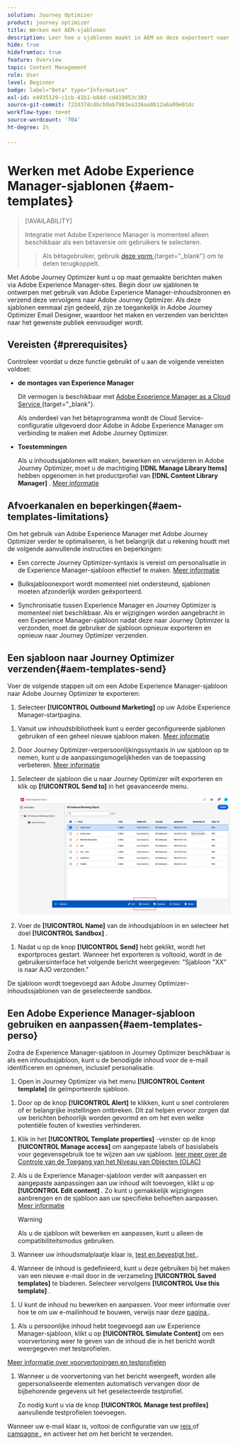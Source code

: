 ```yaml
---
solution: Journey Optimizer
product: journey optimizer
title: Werken met AEM-sjablonen
description: Leer hoe u sjablonen maakt in AEM en deze exporteert naar Journey Optimizer
hide: true
hidefromtoc: true
feature: Overview
topic: Content Management
role: User
level: Beginner
badge: label="Beta" type="Informative"
exl-id: e4935129-c1cb-41b1-b84d-cd419053c303
source-git-commit: 722d37dc4bcb9ab7983ea336aa0b12a6a09e01dc
workflow-type: tm+mt
source-wordcount: '704'
ht-degree: 1%

---
```


# Werken met Adobe Experience Manager-sjablonen {#aem-templates}

>[!AVAILABILITY]
>
>Integratie met Adobe Experience Manager is momenteel alleen beschikbaar als een bètaversie om gebruikers te selecteren.
>> Als bètagebruiker, gebruik [ deze vorm ](https://forms.office.com/pages/responsepage.aspx?id=Wht7-jR7h0OUrtLBeN7O4Wf0cbVTQ3tCpW_unE-w8-JUN1FaNlAzNkhPSUdaSkJXVFRCNTRJNVRFSy4u){target="_blank"} om te delen terugkoppelt.

Met Adobe Journey Optimizer kunt u op maat gemaakte berichten maken via Adobe Experience Manager-sites. Begin door uw sjablonen te ontwerpen met gebruik van Adobe Experience Manager-inhoudsbronnen en verzend deze vervolgens naar Adobe Journey Optimizer. Als deze sjablonen eenmaal zijn gedeeld, zijn ze toegankelijk in Adobe Journey Optimizer Email Designer, waardoor het maken en verzenden van berichten naar het gewenste publiek eenvoudiger wordt.

## Vereisten {#prerequisites}

Controleer voordat u deze functie gebruikt of u aan de volgende vereisten voldoet:

* **de montages van Experience Manager**

  Dit vermogen is beschikbaar met [ Adobe Experience Manager as a Cloud Service ](https://experienceleague.adobe.com/docs/experience-manager-cloud-service/content/overview/introduction.html){target="_blank"}.

  Als onderdeel van het bètaprogramma wordt de Cloud Service-configuratie uitgevoerd door Adobe in Adobe Experience Manager om verbinding te maken met Adobe Journey Optimizer.

* **Toestemmingen**

  Als u inhoudssjablonen wilt maken, bewerken en verwijderen in Adobe Journey Optimizer, moet u de machtiging **[!DNL Manage Library Items]** hebben opgenomen in het productprofiel van **[!DNL Content Library Manager]** . [Meer informatie](../administration/ootb-product-profiles.md#content-library-manager)

## Afvoerkanalen en beperkingen{#aem-templates-limitations}

Om het gebruik van Adobe Experience Manager met Adobe Journey Optimizer verder te optimaliseren, is het belangrijk dat u rekening houdt met de volgende aanvullende instructies en beperkingen:

* Een correcte Journey Optimizer-syntaxis is vereist om personalisatie in de Experience Manager-sjabloon effectief te maken. [Meer informatie](../personalization/personalization-syntax.md)

* Bulksjabloonexport wordt momenteel niet ondersteund, sjablonen moeten afzonderlijk worden geëxporteerd.

* Synchronisatie tussen Experience Manager en Journey Optimizer is momenteel niet beschikbaar. Als er wijzigingen worden aangebracht in een Experience Manager-sjabloon nadat deze naar Journey Optimizer is verzonden, moet de gebruiker de sjabloon opnieuw exporteren en opnieuw naar Journey Optimizer verzenden.

## Een sjabloon naar Journey Optimizer verzenden{#aem-templates-send}

Voer de volgende stappen uit om een Adobe Experience Manager-sjabloon naar Adobe Journey Optimizer te exporteren:

1. Selecteer **[!UICONTROL Outbound Marketing]** op uw Adobe Experience Manager-startpagina.

<!--
    ![](assets/aem-outbound-menu.png)
-->

1. Vanuit uw inhoudsbibliotheek kunt u eerder geconfigureerde sjablonen gebruiken of een geheel nieuwe sjabloon maken. [Meer informatie](https://experienceleague.adobe.com/docs/experience-manager-65/authoring/authoring/managing-pages.html#creating-a-new-page)

1. Door Journey Optimizer-verpersoonlijkingssyntaxis in uw sjabloon op te nemen, kunt u de aanpassingsmogelijkheden van de toepassing verbeteren. [Meer informatie](../personalization/personalization-syntax.md)

<!--
    ![](assets/aem_ajo_4.png)
-->

1. Selecteer de sjabloon die u naar Journey Optimizer wilt exporteren en klik op **[!UICONTROL Send to]** in het geavanceerde menu.

   ![](assets/aem-advanced-menu.png)

1. Voer de **[!UICONTROL Name]** van de inhoudsjabloon in en selecteer het doel **[!UICONTROL Sandbox]** .

<!--
   ![](assets/aem-send-template-settings.png)
-->

1. Nadat u op de knop **[!UICONTROL Send]** hebt geklikt, wordt het exportproces gestart. Wanneer het exporteren is voltooid, wordt in de gebruikersinterface het volgende bericht weergegeven: &quot;Sjabloon &quot;XX&quot; is naar AJO verzonden.&quot;

De sjabloon wordt toegevoegd aan Adobe Journey Optimizer-inhoudssjablonen van de geselecteerde sandbox.

## Een Adobe Experience Manager-sjabloon gebruiken en aanpassen{#aem-templates-perso}

Zodra de Experience Manager-sjabloon in Journey Optimizer beschikbaar is als een inhoudssjabloon, kunt u de benodigde inhoud voor de e-mail identificeren en opnemen, inclusief personalisatie.

1. Open in Journey Optimizer via het menu **[!UICONTROL Content template]** de geïmporteerde sjabloon.

<!--
    ![](assets/aem_ajo_1.png)
-->

1. Door op de knop **[!UICONTROL Alert]** te klikken, kunt u snel controleren of er belangrijke instellingen ontbreken. Dit zal helpen ervoor zorgen dat uw berichten behoorlijk worden gevormd en om het even welke potentiële fouten of kwesties verhinderen.

<!--
    ![](assets/aem_ajo_2.png)
-->

1. Klik in het **[!UICONTROL Template properties]** -venster op de knop **[!UICONTROL Manage access]** om aangepaste labels of basislabels voor gegevensgebruik toe te wijzen aan uw sjabloon. [ leer meer over de Controle van de Toegang van het Niveau van Objecten (OLAC) ](../administration/object-based-access.md)

1. Als u de Experience Manager-sjabloon verder wilt aanpassen en aangepaste aanpassingen aan uw inhoud wilt toevoegen, klikt u op **[!UICONTROL Edit content]** . Zo kunt u gemakkelijk wijzigingen aanbrengen en de sjabloon aan uw specifieke behoeften aanpassen. [Meer informatie](../email/get-started-email-design.md)

   >[!WARNING]
   >
   > Als u de sjabloon wilt bewerken en aanpassen, kunt u alleen de compatibiliteitsmodus gebruiken.

1. Wanneer uw inhoudsmalplaatje klaar is, [ test en bevestigt het ](../content-management/content-templates.md#test-template).

1. Wanneer de inhoud is gedefinieerd, kunt u deze gebruiken bij het maken van een nieuwe e-mail door in de verzameling **[!UICONTROL Saved templates]** te bladeren. Selecteer vervolgens **[!UICONTROL Use this template]** .

<!--
    ![](assets/aem_ajo_3.png)
-->

1. U kunt de inhoud nu bewerken en aanpassen. Voor meer informatie over hoe te om uw e-mailinhoud te bouwen, verwijs naar deze [ pagina ](../email/content-from-scratch.md).

<!--
    ![](assets/aem_ajo_5.png)
-->

1. Als u persoonlijke inhoud hebt toegevoegd aan uw Experience Manager-sjabloon, klikt u op **[!UICONTROL Simulate Content]** om een voorvertoning weer te geven van de inhoud die in het bericht wordt weergegeven met testprofielen.

[Meer informatie over voorvertoningen en testprofielen](../content-management/preview-test.md)

<!--
    ![](assets/aem_ajo_6.png)
-->

1. Wanneer u de voorvertoning van het bericht weergeeft, worden alle gepersonaliseerde elementen automatisch vervangen door de bijbehorende gegevens uit het geselecteerde testprofiel.

   Zo nodig kunt u via de knop **[!UICONTROL Manage test profiles]** aanvullende testprofielen toevoegen.

<!--
    ![](assets/aem_ajo_7.png)
-->

Wanneer uw e-mail klaar is, voltooi de configuratie van uw [ reis ](../building-journeys/journey-gs.md) of [ campagne ](../campaigns/create-campaign.md), en activeer het om het bericht te verzenden.
